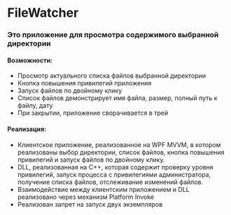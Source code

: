 # FileWatcher
### Это приложение для просмотра содержимого выбранной директории
#### Возможности:
- Просмотр актуального списка файлов выбранной директории
- Кнопка повышения привилегий приложения
- Запуск файлов по двойному клику
- Список файлов демонстрирует имя файла, размер, полный путь к файлу, дату
- При закрытии, приложение сворачивается в трей
#### Реализация:
- Клиентское приложение, реализованное на WPF MVVM, в котором реализованы выбор директории, список файлов, кнопка повышения привилегий и запуск файлов по двойному клику.
-	DLL, реализованная на C++, которая содержит проверку уровня привилегий, запуск процесса с привилегиями администратора, получение списка файлов, отслеживание изменений файлов.
- Взаимодействие между клиентским приложением и DLL реализовано через механизм Platform Invoke
- Реализован запрет на запуск двух экземпляров
